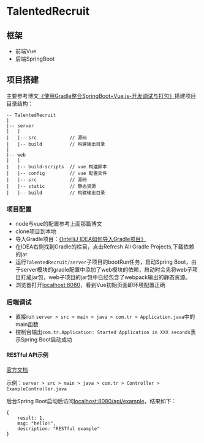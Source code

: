 # TalentedRecruit

## 框架
* 前端Vue
* 后端SpringBoot

## 项目搭建
主要参考博文[《使用Gradle整合SpringBoot+Vue.js-开发调试与打包》](https://segmentfault.com/a/1190000008968295#articleHeader4)搭建项目
目录结构：

    -- TalentedRecruit
    |
    |-- server
    |   |
    |   |-- src            // 源码
    |   |-- build          // 构建输出目录
    |
    |-- web
    |   |
    |   |-- build-scripts  // vue 构建脚本
    |   |-- config         // vue 配置文件
    |   |-- src            // 源码
    |   |-- static         // 静态资源
    |   |-- build          // 构建输出目录

### 项目配置
* node与vue的配置参考上面那篇博文
* clone项目到本地
* 导入Gradle项目：[《IntelliJ IDEA如何导入Gradle项目》](http://blog.csdn.net/wangdong5678999/article/details/70255451)
* 在IDEA右侧找到Gradle的栏目，点击Refresh All Gradle Projects,下载依赖的jar
* 运行```TalentedRecruit/server```子项目的bootRun任务，启动Spring Boot，由于server模块的gradle配置中添加了web模块的依赖，启动时会先将web子项目打成jar包，web子项目的jar包中已经包含了webpack输出的静态资源。
* 浏览器打开[localhost:8080](localhost:8080)，看到Vue初始页面即环境配置正确

### 后端调试
* 直接run ```server > src > main > java > com.tr > Application.java```中的main函数
* 控制台输出```com.tr.Application: Started Application in XXX seconds```表示Spring Boot启动成功

#### RESTful API示例
[官方文档](https://spring.io/guides/gs/rest-service/)

示例：```server > src > main > java > com.tr > Controller > ExampleController.java```

后台Spring Boot启动后访问[localhost:8080/api/example](localhost:8080/api/example)，结果如下：

    {
        result: 1,
        msg: "hello!",
        description: "RESTful example"
    }
